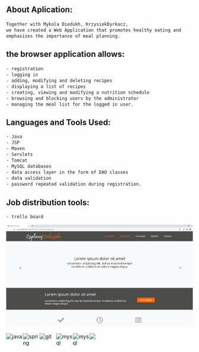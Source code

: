 ## About Aplication:

````
Together with Mykola Diedukh, KrzysiekDyrkacz, 
we have created a Web Application that promotes healthy eating and emphasizes the importance of meal planning.
````
## the browser application allows:

````
- registration
- logging in
- adding, modifying and deleting recipes
- displaying a list of recipes
- creating, viewing and modifying a nutrition schedule
- browsing and blocking users by the administrator
- managing the meal list for the logged in user.
````
## Languages and Tools Used:

````
- Java
- JSP
- Maven 
- Servlets
- Tomcat
- MySQL databases
- data access layer in the form of DAO classes
- data validation
- password repeated validation during registration.
````
## Job distribution tools:

````
- trello board
````
![Screenshot](readme-img/startowa.png)

<img align="left" src="https://devicons.github.io/devicon/devicon.git/icons/java/java-original-wordmark.svg" alt="java" width="45"/>
<img align="left" src="https://www.vectorlogo.zone/logos/springio/springio-icon.svg" alt="spring" width="45"/>
<img align="left" src="https://www.vectorlogo.zone/logos/git-scm/git-scm-icon.svg" alt="git" width="45"/>
<img align="left" src="https://devicons.github.io/devicon/devicon.git/icons/mysql/mysql-original-wordmark.svg" alt="mysql" width="45"/> 
<img align="left" src="https://avatars3.githubusercontent.com/u/348262?s=200&v=4" alt="mysql" width="45"/> 
<img align="left" src="https://avatars2.githubusercontent.com/u/7658037?s=200&v=4" width="45"/> 

